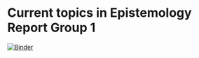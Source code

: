 # Current topics in Epistemology Report Group 1



[![Binder](https://mybinder.org/badge_logo.svg)](https://mybinder.org/v2/gh/bernhardkissler/cte_corona_report_/master?filepath=Models%20and%20Graphs%20master.ipynb)
